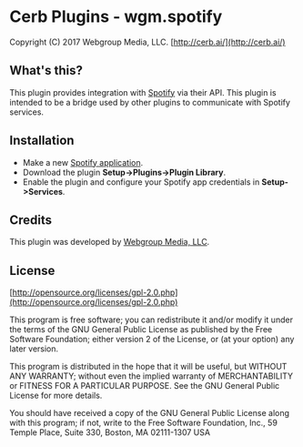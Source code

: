 Cerb Plugins - wgm.spotify
===========================================
Copyright (C) 2017 Webgroup Media, LLC.
[http://cerb.ai/](http://cerb.ai/)

What's this?
------------
This plugin provides integration with [Spotify](https://www.spotify.com/) via their API. This plugin is intended to be a bridge used by other plugins to communicate with Spotify services.

Installation
------------
* Make a new [Spotify application](https://developer.spotify.com/my-applications/#!/applications/create).
* Download the plugin **Setup->Plugins->Plugin Library**.
* Enable the plugin and configure your Spotify app credentials in **Setup->Services**.

Credits
-------
This plugin was developed by [Webgroup Media, LLC](https://cerb.ai/).

License
-------

[http://opensource.org/licenses/gpl-2.0.php](http://opensource.org/licenses/gpl-2.0.php)  

This program is free software; you can redistribute it and/or modify it under the terms of the GNU General Public License as published by the Free Software Foundation; either version 2 of the License, or (at your option) any later version.

This program is distributed in the hope that it will be useful, but WITHOUT ANY WARRANTY; without even the implied warranty of MERCHANTABILITY or FITNESS FOR A PARTICULAR PURPOSE. See the GNU General Public License for more details.

You should have received a copy of the GNU General Public License along with this program; if not, write to the Free Software Foundation, Inc., 59 Temple Place, Suite 330, Boston, MA 02111-1307 USA
